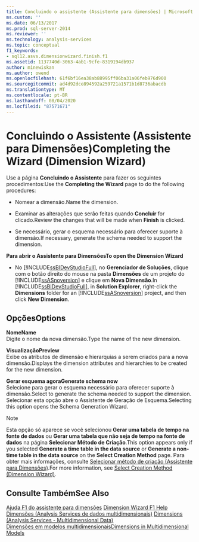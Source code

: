 ```yaml
---
title: Concluindo o assistente (Assistente para dimensões) | Microsoft Docs
ms.custom: ''
ms.date: 06/13/2017
ms.prod: sql-server-2014
ms.reviewer: ''
ms.technology: analysis-services
ms.topic: conceptual
f1_keywords:
- sql12.asvs.dimensionwizard.finish.f1
ms.assetid: 1137740d-3063-4ab1-9cfe-8319194db937
author: minewiskan
ms.author: owend
ms.openlocfilehash: 61f6bf16ea38ab88995ff06ba31a06feb976d900
ms.sourcegitcommit: ad4d92dce894592a259721a1571b1d8736abacdb
ms.translationtype: MT
ms.contentlocale: pt-BR
ms.lasthandoff: 08/04/2020
ms.locfileid: "87571671"
---
```

# <a name="completing-the-wizard-dimension-wizard"></a><span data-ttu-id="6196a-102">Concluindo o Assistente (Assistente para Dimensões)</span><span class="sxs-lookup"><span data-stu-id="6196a-102">Completing the Wizard (Dimension Wizard)</span></span>
  <span data-ttu-id="6196a-103">Use a página **Concluindo o Assistente** para fazer os seguintes procedimentos:</span><span class="sxs-lookup"><span data-stu-id="6196a-103">Use the **Completing the Wizard** page to do the following procedures:</span></span>  
  
-   <span data-ttu-id="6196a-104">Nomear a dimensão.</span><span class="sxs-lookup"><span data-stu-id="6196a-104">Name the dimension.</span></span>  
  
-   <span data-ttu-id="6196a-105">Examinar as alterações que serão feitas quando **Concluir** for clicado.</span><span class="sxs-lookup"><span data-stu-id="6196a-105">Review the changes that will be made when **Finish** is clicked.</span></span>  
  
-   <span data-ttu-id="6196a-106">Se necessário, gerar o esquema necessário para oferecer suporte à dimensão.</span><span class="sxs-lookup"><span data-stu-id="6196a-106">If necessary, generate the schema needed to support the dimension.</span></span>  
  
 <span data-ttu-id="6196a-107">**Para abrir o Assistente para Dimensões**</span><span class="sxs-lookup"><span data-stu-id="6196a-107">**To open the Dimension Wizard**</span></span>  
  
-   <span data-ttu-id="6196a-108">No [!INCLUDE[ssBIDevStudioFull](../includes/ssbidevstudiofull-md.md)], no **Gerenciador de Soluções**, clique com o botão direito do mouse na pasta **Dimensões** de um projeto do [!INCLUDE[ssASnoversion](../includes/ssasnoversion-md.md)] e clique em **Nova Dimensão**.</span><span class="sxs-lookup"><span data-stu-id="6196a-108">In [!INCLUDE[ssBIDevStudioFull](../includes/ssbidevstudiofull-md.md)], in **Solution Explorer**, right-click the **Dimensions** folder for an [!INCLUDE[ssASnoversion](../includes/ssasnoversion-md.md)] project, and then click **New Dimension**.</span></span>  
  
## <a name="options"></a><span data-ttu-id="6196a-109">Opções</span><span class="sxs-lookup"><span data-stu-id="6196a-109">Options</span></span>  
 <span data-ttu-id="6196a-110">**Nome**</span><span class="sxs-lookup"><span data-stu-id="6196a-110">**Name**</span></span>  
 <span data-ttu-id="6196a-111">Digite o nome da nova dimensão.</span><span class="sxs-lookup"><span data-stu-id="6196a-111">Type the name of the new dimension.</span></span>  
  
 <span data-ttu-id="6196a-112">**Visualização**</span><span class="sxs-lookup"><span data-stu-id="6196a-112">**Preview**</span></span>  
 <span data-ttu-id="6196a-113">Exibe os atributos de dimensão e hierarquias a serem criados para a nova dimensão.</span><span class="sxs-lookup"><span data-stu-id="6196a-113">Displays the dimension attributes and hierarchies to be created for the new dimension.</span></span>  
  
 <span data-ttu-id="6196a-114">**Gerar esquema agora**</span><span class="sxs-lookup"><span data-stu-id="6196a-114">**Generate schema now**</span></span>  
 <span data-ttu-id="6196a-115">Selecione para gerar o esquema necessário para oferecer suporte à dimensão.</span><span class="sxs-lookup"><span data-stu-id="6196a-115">Select to generate the schema needed to support the dimension.</span></span> <span data-ttu-id="6196a-116">Selecionar esta opção abre o Assistente de Geração de Esquema.</span><span class="sxs-lookup"><span data-stu-id="6196a-116">Selecting this option opens the Schema Generation Wizard.</span></span>  
  
> [!NOTE]  
>  <span data-ttu-id="6196a-117">Esta opção só aparece se você selecionou **Gerar uma tabela de tempo na fonte de dados** ou **Gerar uma tabela que não seja de tempo na fonte de dados** na página **Selecionar Método de Criação**.</span><span class="sxs-lookup"><span data-stu-id="6196a-117">This option appears only if you selected **Generate a time table in the data source** or **Generate a non-time table in the data source** on the **Select Creation Method** page.</span></span> <span data-ttu-id="6196a-118">Para obter mais informações, consulte [Selecionar método de criação &#40;Assistente para Dimensões&#41;](select-creation-method-dimension-wizard.md).</span><span class="sxs-lookup"><span data-stu-id="6196a-118">For more information, see [Select Creation Method &#40;Dimension Wizard&#41;](select-creation-method-dimension-wizard.md).</span></span>  
  
## <a name="see-also"></a><span data-ttu-id="6196a-119">Consulte Também</span><span class="sxs-lookup"><span data-stu-id="6196a-119">See Also</span></span>  
 <span data-ttu-id="6196a-120">[Ajuda F1 do assistente para dimensões](dimension-wizard-f1-help.md) </span><span class="sxs-lookup"><span data-stu-id="6196a-120">[Dimension Wizard F1 Help](dimension-wizard-f1-help.md) </span></span>  
 <span data-ttu-id="6196a-121">[Dimensões &#40;Analysis Services de dados multidimensionais&#41;](multidimensional-models-olap-logical-dimension-objects/dimensions-analysis-services-multidimensional-data.md) </span><span class="sxs-lookup"><span data-stu-id="6196a-121">[Dimensions &#40;Analysis Services - Multidimensional Data&#41;](multidimensional-models-olap-logical-dimension-objects/dimensions-analysis-services-multidimensional-data.md) </span></span>  
 [<span data-ttu-id="6196a-122">Dimensões em modelos multidimensionais</span><span class="sxs-lookup"><span data-stu-id="6196a-122">Dimensions in Multidimensional Models</span></span>](multidimensional-models/dimensions-in-multidimensional-models.md)  
  
  
